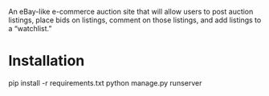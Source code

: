 An eBay-like e-commerce auction site that will allow users to post auction listings, place bids on listings, comment on those listings, and add listings to a “watchlist.”

# Installation
pip install -r requirements.txt
python manage.py runserver
